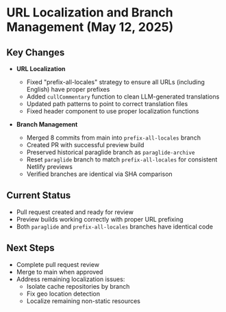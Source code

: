 # URL Localization and Branch Management (May 12, 2025)

## Key Changes

- **URL Localization**
  - Fixed "prefix-all-locales" strategy to ensure all URLs (including English) have proper prefixes
  - Added `cullCommentary` function to clean LLM-generated translations
  - Updated path patterns to point to correct translation files
  - Fixed header component to use proper localization functions

- **Branch Management**
  - Merged 8 commits from main into `prefix-all-locales` branch
  - Created PR with successful preview build
  - Preserved historical paraglide branch as `paraglide-archive`
  - Reset `paraglide` branch to match `prefix-all-locales` for consistent Netlify previews
  - Verified branches are identical via SHA comparison

## Current Status

- Pull request created and ready for review
- Preview builds working correctly with proper URL prefixing
- Both `paraglide` and `prefix-all-locales` branches have identical code

## Next Steps

- Complete pull request review
- Merge to main when approved
- Address remaining localization issues:
  - Isolate cache repositories by branch
  - Fix geo location detection
  - Localize remaining non-static resources